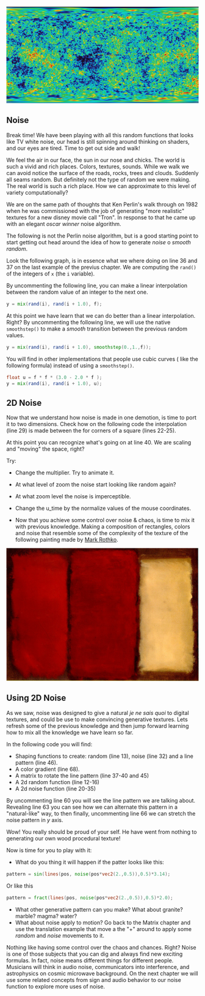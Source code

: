 
![NASA / WMAP science team](mcb.jpg)

## Noise

Break time! We have been playing with all this random functions that looks like TV white noise,  our head is still spinning around thinking on shaders, and our eyes are tired. Time to get out side and walk!

We feel the air in our face, the sun in our nose and chicks. The world is such a vivid and rich places. Colors, textures, sounds. While we walk we can avoid notice the surface of the roads, rocks, trees and clouds. Suddenly all seams random. But definitely not the type of random we were making. The real world is such a rich place. How we can approximate to this level of variety computationally?

We are on the same path of thoughts that Ken Perlin's walk through on 1982 when he was commissioned with the job of generating "more realistic" textures for a new disney movie call "Tron". In response to that he came up with an elegant *oscar winner* noise algorithm.

The following is not the Perlin noise algorithm, but is a good starting point to start getting out head around the idea of how to generate *noise* o *smooth random*.

Look the following graph, is in essence what we where doing on line 36 and 37 on the last example of the previus chapter. We are computing the ```rand()``` of the integers of `x` (the `i` variable). 

<div class="simpleFunction" data="
float i = floor(x);  // integer
float f = fract(x);  // fraction
y = rand(i);
//y = mix(rand(i), rand(i + 1.0), f);
//y = mix(rand(i), rand(i + 1.0), smoothstep(0.,1.,f));
"></div>

By uncommenting the following line, you can make a linear interpolation between the random value of an integer to the next one.

```glsl
y = mix(rand(i), rand(i + 1.0), f);
``` 

At this point we have learn that we can do better than a linear interpolation. Right? By uncommenting the following line, we will use the native ```smoothstep()``` to make a *smooth* transition between the previous random values. 

```glsl
y = mix(rand(i), rand(i + 1.0), smoothstep(0.,1.,f));
```

You will find in other implementations that people use cubic curves ( like the following formula) instead of using a ```smoothstep()```.

```glsl
float u = f * f * (3.0 - 2.0 * f );
y = mix(rand(i), rand(i + 1.0), u);
```

## 2D Noise

Now that we understand how noise is made in one demotion, is time to port it to two dimensions. Check how on the following code the interpolation (line 29) is made between the for corners of a square (lines 22-25).

<div class="codeAndCanvas" data="2d-noise.frag"></div>

At this point you can recognize what's going on at line 40. We are scaling and "moving" the space, right?

Try:

* Change the multiplier. Try to animate it.

* At what level of zoom the noise start looking like random again?

* At what zoom level the noise is imperceptible.

* Change the u_time by the normalize values of the mouse coordinates.

* Now that you achieve some control over noise & chaos, is time to mix it with previous knowledge. Making a composition of rectangles, colors and noise that resemble some of the complexity of the texture of the following painting made by [Mark Rothko](http://en.wikipedia.org/wiki/Mark_Rothko).

![Mark Rothko - Three (1950)](rothko.jpg)

## Using 2D Noise

As we saw, noise was designed to give a natural *je ne sais quoi* to digital textures, and could be use to make convincing generative textures. Lets refresh some of the previous knowledge and then jump forward learning how to mix all the knowledge we have learn so far. 

In the following code you will find:

* Shaping functions to create: random (line 13), noise (line 32) and a line pattern (line 46).
* A color gradient (line 68).
* A matrix to rotate the line pattern (line 37-40 and 45)
* A 2d random function (line 12-16)
* A 2d noise function (line 20-35) 

<div class="codeAndCanvas" data="wood.frag"></div>

By uncommenting line 60 you will see the line pattern we are talking about.
Revealing line 63 you can see how we can alternate this pattern in a "natural-like" way, to then finally, uncommenting line 66 we can stretch the noise pattern in *y* axis.

Wow! You really should be proud of your self. He have went from nothing to generating our own wood procedural texture!

Now is time for you to play with it:

* What do you thing it will happen if the patter looks like this:

```glsl
pattern = sin(lines(pos, noise(pos*vec2(2.,0.5)),0.5)*3.14);
```

Or like this

```glsl
pattern = fract(lines(pos, noise(pos*vec2(2.,0.5)),0.5)*2.0);
```

* What other generative pattern can you make? What about granite? marble? magma? water?
* What about noise apply to motion? Go back to the Matrix chapter and use the translation example that move a the "+" around to apply some *random* and *noise* movements to it.

Nothing like having some control over the chaos and chances. Right?
Noise is one of those subjects that you can dig and always find new exciting formulas. In fact, noise means different things for different people. Musicians will think in audio noise, communicators into interference, and astrophysics on cosmic microwave background. On the next chapter we will use some related concepts from sign and audio behavior to our noise function to explore more uses of noise.


